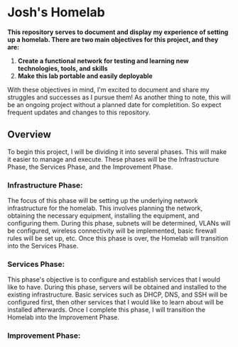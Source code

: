 # Josh's Homelab
**This repository serves to document and display my experience of setting up a homelab. There are two main objectives for this project, and they are:**

1) **Create a functional network for testing and learning new technologies, tools, and skills**
2) **Make this lab portable and easily deployable**


With these objectives in mind, I'm excited to document and share my struggles and successes as I pursue them! As another thing to note, this will be an ongoing project without a planned date for completition. So expect frequent updates and changes to this repository.

## Overview
To begin this project, I will be dividing it into several phases. This will make it easier to manage and execute. These phases will be the Infrastructure Phase, the Services Phase, and the Improvement Phase.
### Infrastructure Phase:
The focus of this phase will be setting up the underlying network infrastructure for the homelab. This involves planning the network, obtaining the necessary equipment, installing the equipment, and configuring them. During this phase, subnets will be determined, VLANs will be configured, wireless connectivity will be implemented, basic firewall rules will be set up, etc. Once this phase is over, the Homelab will transition into the Services Phase.

### Services Phase:
This phase's objective is to configure and establish services that I would like to have. During this phase, servers will be obtained and installed to the existing infrastructure. Basic services such as DHCP, DNS, and SSH will be configured first, then other services that I would like to learn about will be installed afterwards. Once I complete this phase, I will transition the Homelab into the Improvement Phase. 

### Improvement Phase:

